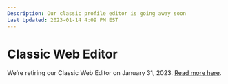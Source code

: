 ```yaml
---
Description: Our classic profile editor is going away soon  
Last Updated: 2023-01-14 4:09 PM EST
---
```


# Classic Web Editor

We’re retiring our Classic Web Editor on January 31, 2023. [Read more here](https://omglol.news/2023/01/14/so-long-classic-web-editor).